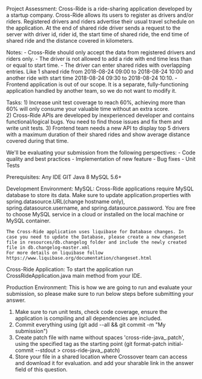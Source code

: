 Project Assessment:
    Cross-Ride is a ride-sharing application developed by a startup company. Cross-Ride allows its users to register as drivers and/or riders. Registered drivers and riders advertise their usual travel schedule on the application. At the end of shared ride driver sends a request to the server with driver id, rider id, the start time of shared ride, the end time of shared ride and the distance covered in kilometers.
    
Notes:
    - Cross-Ride should only accept the data from registered drivers and riders only. 
    - The driver is not allowed to add a ride with end time less than or equal to start time.
    - The driver can enter shared rides with overlapping entries. Like 1 shared ride from 2018-08-24 09:00 to 2018-08-24 10:00 and another ride with start time 2018-08-24 09:30 to 2018-08-24 10:10.
    - Frontend application is out of our scope. It is a separate, fully-functioning application handled by another team, so we do not want to modify it.
    
Tasks:
    1) Increase unit test coverage to reach 60%, achieving more than 60% will only consume your valuable time without an extra score.  
    2) Cross-Ride APIs are developed by inexperienced developer and contains functional/logical bugs. You need to find those issues and fix them and write unit tests.
    3) Frontend team needs a new API to display top 5 drivers with a maximum duration of their shared rides and show average distance covered during that time.

We'll be evaluating your submission from the following perspectives:
    - Code quality and best practices
    - Implementation of new feature
    - Bug fixes
    - Unit Tests
    
Prerequisites:
    Any IDE
    GIT
    Java 8
    MySQL 5.6+

Development Environment:
  MySQL:
    Cross-Ride applications require MySQL database to store its data. Make sure to update application.properties with spring.datasource.URL(change hostname only), spring.datasource.username, and  spring.datasource.password. You are free to choose MySQL service in a cloud or installed on the local machine or MySQL container.
    
    The Cross-Ride application uses liquibase for Database changes. In case you need to update the Database, please create a new changeset file in resources/db.changelog folder and include the newly created file in db.changelog-master.xml
    For more details on liquibase follow https://www.liquibase.org/documentation/changeset.html 
  Cross-Ride Application:
    To start the application run CrossRideApplication.java main method from your IDE.

Production Environment:
  This is how we are going to run and evaluate your submission, so please make sure to run below steps before submitting your answer.

  1) Make sure to run unit tests, check code coverage, ensure the application is compiling and all dependencies are included.
  2) Commit everything using (git add --all && git commit -m "My submission")
  3) Create patch file with name without spaces 'cross-ride-java_<YourNameHere>.patch', using the specified tag as the starting point (git format-patch initial-commit --stdout > cross-ride-java_<yournamehere>.patch)
  4) Store your file in a shared location where Crossover team can access and download it for evaluation. and add your sharable link in the answer field of this question.



